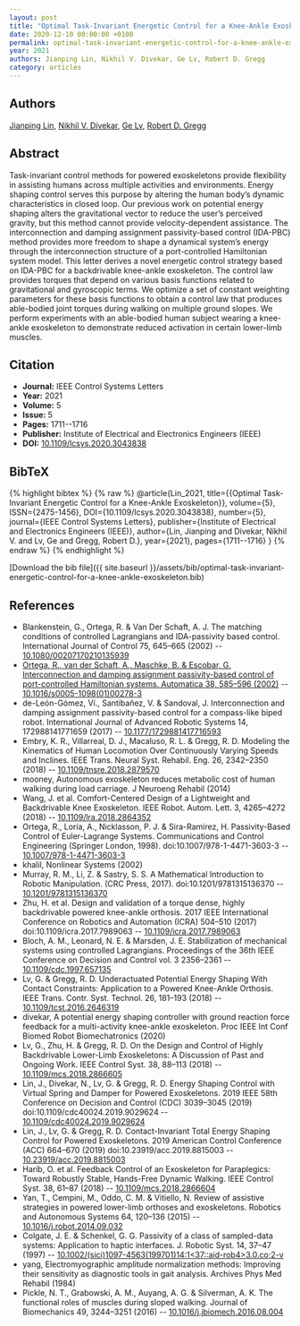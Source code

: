```yaml
---
layout: post
title: "Optimal Task-Invariant Energetic Control for a Knee-Ankle Exoskeleton"
date: 2020-12-10 00:00:00 +0100
permalink: optimal-task-invariant-energetic-control-for-a-knee-ankle-exoskeleton
year: 2021
authors: Jianping Lin, Nikhil V. Divekar, Ge Lv, Robert D. Gregg
category: articles
---
```

 
## Authors
[Jianping Lin](authors/jianping-lin), [Nikhil V. Divekar](authors/nikhil-v-divekar), [Ge Lv](authors/ge-lv), [Robert D. Gregg](authors/robert-d-gregg)
 
## Abstract
Task-invariant control methods for powered exoskeletons provide flexibility in assisting humans across multiple activities and environments. Energy shaping control serves this purpose by altering the human body’s dynamic characteristics in closed loop. Our previous work on potential energy shaping alters the gravitational vector to reduce the user’s perceived gravity, but this method cannot provide velocity-dependent assistance. The interconnection and damping assignment passivity-based control (IDA-PBC) method provides more freedom to shape a dynamical system’s energy through the interconnection structure of a port-controlled Hamiltonian system model. This letter derives a novel energetic control strategy based on IDA-PBC for a backdrivable knee-ankle exoskeleton. The control law provides torques that depend on various basis functions related to gravitational and gyroscopic terms. We optimize a set of constant weighting parameters for these basis functions to obtain a control law that produces able-bodied joint torques during walking on multiple ground slopes. We perform experiments with an able-bodied human subject wearing a knee-ankle exoskeleton to demonstrate reduced activation in certain lower-limb muscles.
 
## Citation
- **Journal:** IEEE Control Systems Letters
- **Year:** 2021
- **Volume:** 5
- **Issue:** 5
- **Pages:** 1711--1716
- **Publisher:** Institute of Electrical and Electronics Engineers (IEEE)
- **DOI:** [10.1109/lcsys.2020.3043838](https://doi.org/10.1109/lcsys.2020.3043838)
 
## BibTeX
{% highlight bibtex %}
{% raw %}
@article{Lin_2021,
  title={{Optimal Task-Invariant Energetic Control for a Knee-Ankle Exoskeleton}},
  volume={5},
  ISSN={2475-1456},
  DOI={10.1109/lcsys.2020.3043838},
  number={5},
  journal={IEEE Control Systems Letters},
  publisher={Institute of Electrical and Electronics Engineers (IEEE)},
  author={Lin, Jianping and Divekar, Nikhil V. and Lv, Ge and Gregg, Robert D.},
  year={2021},
  pages={1711--1716}
}
{% endraw %}
{% endhighlight %}
 
[Download the bib file]({{ site.baseurl }}/assets/bib/optimal-task-invariant-energetic-control-for-a-knee-ankle-exoskeleton.bib)
 
## References
- Blankenstein, G., Ortega, R. & Van Der Schaft, A. J. The matching conditions of controlled Lagrangians and IDA-passivity based control. International Journal of Control 75, 645–665 (2002) -- [10.1080/00207170210135939](https://doi.org/10.1080/00207170210135939)
- [Ortega, R., van der Schaft, A., Maschke, B. & Escobar, G. Interconnection and damping assignment passivity-based control of port-controlled Hamiltonian systems. Automatica 38, 585–596 (2002)](interconnection-and-damping-assignment-passivity-based-control-of-port-controlled-hamiltonian-systems) -- [10.1016/s0005-1098(01)00278-3](https://doi.org/10.1016/s0005-1098(01)00278-3)
- de-León-Gómez, Ví., Santibañez, V. & Sandoval, J. Interconnection and damping assignment passivity-based control for a compass-like biped robot. International Journal of Advanced Robotic Systems 14, 172988141771659 (2017) -- [10.1177/1729881417716593](https://doi.org/10.1177/1729881417716593)
- Embry, K. R., Villarreal, D. J., Macaluso, R. L. & Gregg, R. D. Modeling the Kinematics of Human Locomotion Over Continuously Varying Speeds and Inclines. IEEE Trans. Neural Syst. Rehabil. Eng. 26, 2342–2350 (2018) -- [10.1109/tnsre.2018.2879570](https://doi.org/10.1109/tnsre.2018.2879570)
- mooney, Autonomous exoskeleton reduces metabolic cost of human walking during load carriage. J Neuroeng Rehabil (2014)
- Wang, J. et al. Comfort-Centered Design of a Lightweight and Backdrivable Knee Exoskeleton. IEEE Robot. Autom. Lett. 3, 4265–4272 (2018) -- [10.1109/lra.2018.2864352](https://doi.org/10.1109/lra.2018.2864352)
- Ortega, R., Loría, A., Nicklasson, P. J. & Sira-Ramírez, H. Passivity-Based Control of Euler-Lagrange Systems. Communications and Control Engineering (Springer London, 1998). doi:10.1007/978-1-4471-3603-3 -- [10.1007/978-1-4471-3603-3](https://doi.org/10.1007/978-1-4471-3603-3)
- khalil, Nonlinear Systems (2002)
- Murray, R. M., Li, Z. & Sastry, S. S. A Mathematical Introduction to Robotic Manipulation. (CRC Press, 2017). doi:10.1201/9781315136370 -- [10.1201/9781315136370](https://doi.org/10.1201/9781315136370)
- Zhu, H. et al. Design and validation of a torque dense, highly backdrivable powered knee-ankle orthosis. 2017 IEEE International Conference on Robotics and Automation (ICRA) 504–510 (2017) doi:10.1109/icra.2017.7989063 -- [10.1109/icra.2017.7989063](https://doi.org/10.1109/icra.2017.7989063)
- Bloch, A. M., Leonard, N. E. & Marsden, J. E. Stabilization of mechanical systems using controlled Lagrangians. Proceedings of the 36th IEEE Conference on Decision and Control vol. 3 2356–2361 -- [10.1109/cdc.1997.657135](https://doi.org/10.1109/cdc.1997.657135)
- Lv, G. & Gregg, R. D. Underactuated Potential Energy Shaping With Contact Constraints: Application to a Powered Knee-Ankle Orthosis. IEEE Trans. Contr. Syst. Technol. 26, 181–193 (2018) -- [10.1109/tcst.2016.2646319](https://doi.org/10.1109/tcst.2016.2646319)
- divekar, A potential energy shaping controller with ground reaction force feedback for a multi-activity knee-ankle exoskeleton. Proc IEEE Int Conf Biomed Robot Biomechatronics (2020)
- Lv, G., Zhu, H. & Gregg, R. D. On the Design and Control of Highly Backdrivable Lower-Limb Exoskeletons: A Discussion of Past and Ongoing Work. IEEE Control Syst. 38, 88–113 (2018) -- [10.1109/mcs.2018.2866605](https://doi.org/10.1109/mcs.2018.2866605)
- Lin, J., Divekar, N., Lv, G. & Gregg, R. D. Energy Shaping Control with Virtual Spring and Damper for Powered Exoskeletons. 2019 IEEE 58th Conference on Decision and Control (CDC) 3039–3045 (2019) doi:10.1109/cdc40024.2019.9029624 -- [10.1109/cdc40024.2019.9029624](https://doi.org/10.1109/cdc40024.2019.9029624)
- Lin, J., Lv, G. & Gregg, R. D. Contact-Invariant Total Energy Shaping Control for Powered Exoskeletons. 2019 American Control Conference (ACC) 664–670 (2019) doi:10.23919/acc.2019.8815003 -- [10.23919/acc.2019.8815003](https://doi.org/10.23919/acc.2019.8815003)
- Harib, O. et al. Feedback Control of an Exoskeleton for Paraplegics: Toward Robustly Stable, Hands-Free Dynamic Walking. IEEE Control Syst. 38, 61–87 (2018) -- [10.1109/mcs.2018.2866604](https://doi.org/10.1109/mcs.2018.2866604)
- Yan, T., Cempini, M., Oddo, C. M. & Vitiello, N. Review of assistive strategies in powered lower-limb orthoses and exoskeletons. Robotics and Autonomous Systems 64, 120–136 (2015) -- [10.1016/j.robot.2014.09.032](https://doi.org/10.1016/j.robot.2014.09.032)
- Colgate, J. E. & Schenkel, G. G. Passivity of a class of sampled-data systems: Application to haptic interfaces. J. Robotic Syst. 14, 37–47 (1997) -- [10.1002/(sici)1097-4563(199701)14:1<37::aid-rob4>3.0.co;2-v](https://doi.org/10.1002/(sici)1097-4563(199701)14:1<37::aid-rob4>3.0.co;2-v)
- yang, Electromyographic amplitude normalization methods: Improving their sensitivity as diagnostic tools in gait analysis. Archives Phys Med Rehabil (1984)
- Pickle, N. T., Grabowski, A. M., Auyang, A. G. & Silverman, A. K. The functional roles of muscles during sloped walking. Journal of Biomechanics 49, 3244–3251 (2016) -- [10.1016/j.jbiomech.2016.08.004](https://doi.org/10.1016/j.jbiomech.2016.08.004)

